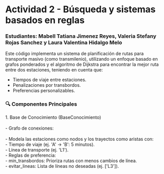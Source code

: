 <h1 class="text-center">Actividad 2 - Búsqueda y sistemas basados en reglas</h1>
<h3>Estudiantes: Mabell Tatiana Jimenez Reyes, Valeria Stefany Rojas Sanchez y Laura Valentina Hidalgo Melo</h3>

Este código implementa un sistema de planificación de rutas para transporte masivo (como transmilenio), utilizando un enfoque basado en grafos ponderados y el algoritmo de Dijkstra para encontrar la mejor ruta entre dos estaciones, teniendo en cuenta que:

- Tiempos de viaje entre estaciones. <br>
- Penalizaciones por transbordos. <br>
- Preferencias personalizables.

<h3>🔍 Componentes Principales</h3>
1. Base de Conocimiento (BaseConocimiento) <br>
 <br>- Grafo de conexiones: <br>
   <br>- Modela las estaciones como nodos y los trayectos como aristas con: <br>
   - Tiempo de viaje (ej. 'A' → 'B': 5 minutos). <br>
   - Línea de transporte (ej. 'L1'). <br>
- Reglas de preferencia: <br>
   - min_transbordos: Prioriza rutas con menos cambios de línea. <br>
   - evitar_lineas: Lista de líneas no deseadas (ej. ['L3']). <br>
